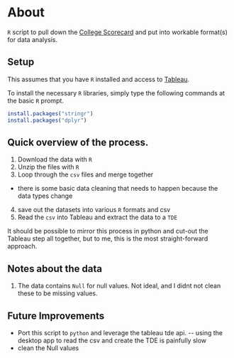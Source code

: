 # About

`R` script to pull down the [College Scorecard](https://collegescorecard.ed.gov/data/)
and put into workable format(s) for data analysis.

## Setup

This assumes that you have `R` installed and access to [Tableau](http://tableausoftware.com/).

To install the necessary `R` libraries, simply type the following commands
at the basic `R` prompt.

```r
install.packages("stringr")
install.packages("dplyr")
```

## Quick overview of the process.

1.  Download the data with `R`
2.  Unzip the files with `R`
3.  Loop through the `csv` files and merge together  
  - there is some basic data cleaning that needs to happen because the data types change
4.  save out the datasets into various `R` formats and csv
5.  Read the `csv` into Tableau and extract the data to a `TDE`

It should be possible to mirror this process in python and cut-out the Tableau
step all together, but to me, this is the most straight-forward approach.

## Notes about the data

1.  The data contains `Null` for null values.  Not ideal, and I didnt not clean these to be missing values.


## Future Improvements

- Port this script to `python` and leverage the tableau tde api.
-- using the desktop app to read the csv and create the TDE is painfully slow
- clean the Null values

